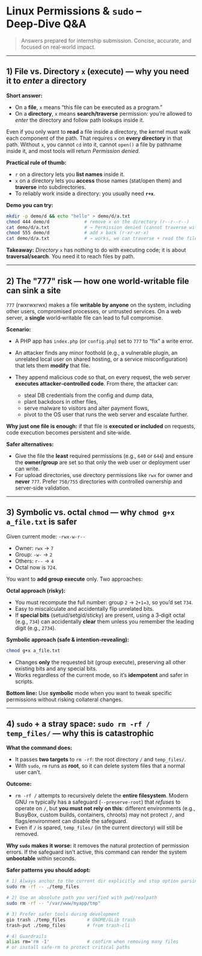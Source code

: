 # Linux Permissions & `sudo` – Deep‑Dive Q\&A

> Answers prepared for internship submission. Concise, accurate, and focused on real‑world impact.

---

## 1) File vs. Directory `x` (execute) — why you need it to *enter* a directory

**Short answer:**

* On a **file**, `x` means “this file can be executed as a program.”
* On a **directory**, `x` means **search/traverse** permission: you’re allowed to *enter* the directory and follow path lookups inside it.

Even if you only want to **read** a file inside a directory, the kernel must walk each component of the path. That requires `x` on **every directory** in that path. Without `x`, you cannot `cd` into it, cannot `open()` a file by pathname inside it, and most tools will return *Permission denied*.

**Practical rule of thumb:**

* `r` on a directory lets you **list names** inside it.
* `x` on a directory lets you **access** those names (stat/open them) and **traverse** into subdirectories.
* To reliably work inside a directory: you usually need **`r+x`**.

**Demo you can try:**

```bash
mkdir -p demo/d && echo "hello" > demo/d/a.txt
chmod 444 demo/d             # remove x on the directory (r--r--r--)
cat demo/d/a.txt             # → Permission denied (cannot traverse without x)
chmod 555 demo/d             # add x back (r-xr-xr-x)
cat demo/d/a.txt             # → works, we can traverse + read the file
```

**Takeaway:** *Directory* `x` has nothing to do with executing code; it is about **traversal/search**. You need it to reach files by path.

---

## 2) The "777" risk — how one world‑writable file can sink a site

`777` (rwxrwxrwx) makes a file **writable by anyone** on the system, including other users, compromised processes, or untrusted services. On a web server, a **single** world‑writable file can lead to full compromise.

**Scenario:**

* A PHP app has `index.php` (or `config.php`) set to `777` to “fix” a write error.
* An attacker finds any minor foothold (e.g., a vulnerable plugin, an unrelated local user on shared hosting, or a service misconfiguration) that lets them **modify** that file.
* They append malicious code so that, on every request, the web server **executes attacker‑controlled code**. From there, the attacker can:

  * steal DB credentials from the config and dump data,
  * plant backdoors in other files,
  * serve malware to visitors and alter payment flows,
  * pivot to the OS user that runs the web server and escalate further.

**Why just one file is enough:** if that file is **executed or included** on requests, code execution becomes persistent and site‑wide.

**Safer alternatives:**

* Give the file the **least** required permissions (e.g., `640` or `644`) and ensure the **owner/group** are set so that only the web user or deployment user can write.
* For upload directories, use directory permissions like `rwx` for owner and **never** `777`. Prefer `750/755` directories with controlled ownership and server‑side validation.

---

## 3) Symbolic vs. octal `chmod` — why `chmod g+x a_file.txt` is safer

Given current mode: `-rwx-w-r--`

* Owner: `rwx` → `7`
* Group: `-w-` → `2`
* Others: `r--` → `4`
* Octal now is `724`.

You want to **add group execute** only. Two approaches:

**Octal approach (risky):**

* You must recompute the full number: group `2` → `2+1=3`, so you’d set `734`.
* Easy to miscalculate and accidentally flip unrelated bits.
* If **special bits** (setuid/setgid/sticky) are present, using a 3‑digit octal (e.g., `734`) can accidentally **clear** them unless you remember the leading digit (e.g., `2734`).

**Symbolic approach (safe & intention‑revealing):**

```bash
chmod g+x a_file.txt
```

* Changes **only** the requested bit (group execute), preserving all other existing bits and any special bits.
* Works regardless of the current mode, so it’s **idempotent** and safer in scripts.

**Bottom line:** Use **symbolic** mode when you want to tweak specific permissions without risking collateral changes.

---

## 4) `sudo` + a stray space: `sudo rm -rf / temp_files/` — why this is catastrophic

**What the command does:**

* It passes **two targets** to `rm -rf`: the root directory `/` and `temp_files/`.
* With `sudo`, `rm` runs as **root**, so it can delete system files that a normal user can’t.

**Outcome:**

* `rm -rf /` attempts to recursively delete the **entire filesystem**. Modern GNU `rm` typically has a safeguard (`--preserve-root`) that *refuses* to operate on `/`, but **you must not rely on this**: different environments (e.g., BusyBox, custom builds, containers, chroots) may not protect `/`, and flags/environment can disable the safeguard.
* Even if `/` is spared, `temp_files/` (in the current directory) will still be removed.

**Why `sudo` makes it worse:** it removes the natural protection of permission errors. If the safeguard isn’t active, this command can render the system **unbootable** within seconds.

**Safer patterns you should adopt:**

```bash
# 1) Always anchor to the current dir explicitly and stop option parsing
sudo rm -rf -- ./temp_files

# 2) Use an absolute path you verified with pwd/realpath
sudo rm -rf -- "/var/www/myapp/tmp"

# 3) Prefer safer tools during development
gio trash ./temp_files        # GNOME/GLib trash
trash-put ./temp_files        # from trash-cli

# 4) Guardrails
alias rm='rm -I'              # confirm when removing many files
# or install safe-rm to protect critical paths
```


